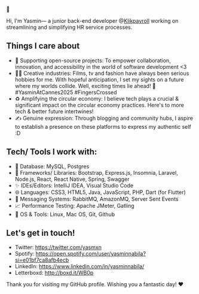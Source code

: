 👻

Hi, I'm Yasmin— a junior back-end developer @[Klikpayroll](https://klikpayroll.com/) working on streamlining and simplifying HR service processes.

## Things I care about
- 🌱 Supporting open-source projects: To empower collaboration, innovation, and accessibility in the world of software development <3
- 🎥👗 Creative industries: Films, tv and fashion have always been serious hobbies for me. With hopeful anticipation, I set my sights on a future where my worlds collide. Well, exciting times lie ahead! 🙇 #YasminAtCannes2025 #FingersCrossed
- ♻️ Amplifying the circular economy: I believe tech plays a crucial & significant impact on the circular economy practices. Here's to more tech & better future intertwines!
- ✍️ Genuine expression: Through blogging and community hubs, I aspire to establish a presence on these platforms to express my authentic self :D
  
## Tech/ Tools I work with:
- 🔮 Database: MySQL, Postgres
- 🎨 Frameworks/ Libraries: Bootstrap, Express.js, Insomnia, Laravel, Node.js, React, React Native, Spring, Swagger
- ✨ IDEs/Editors: IntelliJ IDEA, Visual Studio Code
- 🌐  Languages: CSS3, HTML5, Java, JavaScript, PHP, Dart (for Flutter)
- 💌 Messaging Systems: RabbitMQ, AmazonMQ, Server Sent Events
- 📈 Performance Testing: Apache JMeter, Gatling
- 🔧 OS & Tools: Linux, Mac OS, Git, Github

## Let's get in touch!
- Twitter: https://twitter.com/yasmxn
- Spotify: https://open.spotify.com/user/yasminnabila?si=e01bf7ca8afb4ecb
- LinkedIn: https://www.linkedin.com/in/yasminnabila/
- Letterboxd: http://boxd.it/WB0p
  
Thank you for visiting my GitHub profile. Wishing you a fantastic day! ♥️

<!--
**yasminnabila/yasminnabila** is a ✨ _special_ ✨ repository because its `README.md` (this file) appears on your GitHub profile.

Here are some ideas to get you started:

- 🔭 I’m currently working on ...
- 🌱 I’m currently learning ...
- 👯 I’m looking to collaborate on ...
- 🤔 I’m looking for help with ...
- 💬 Ask me about ...
- 📫 How to reach me: ...
- 😄 Pronouns: ...
- ⚡ Fun fact: ...
-->
